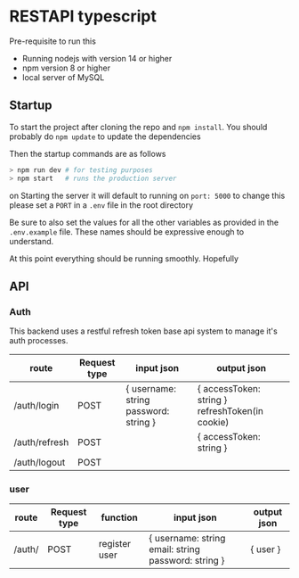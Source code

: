 # RESTAPI typescript

Pre-requisite to run this

- Running nodejs with version 14 or higher
- npm version 8 or higher
- local server of MySQL

## Startup

To start the project after cloning the repo and `npm install`. You should probably do `npm update` to update the dependencies

Then the startup commands are as follows

```bash
> npm run dev # for testing purposes
> npm start   # runs the production server
```

on Starting the server it will default to running on `port: 5000` to change this please set a `PORT` in a `.env` file in the root directory

Be sure to also set the values for all the other variables as provided in the `.env.example` file. These names should be expressive enough to understand.

At this point everything should be running smoothly. Hopefully

## API

### Auth

This backend uses a restful refresh token base api system to manage it's auth processes.

| route         | Request type | input json                            | output json                                     |
| ------------- | ------------ | ------------------------------------- | ----------------------------------------------- |
| /auth/login   | POST         | { username: string password: string } | { accessToken: string } refreshToken(in cookie) |
| /auth/refresh | POST         |                                       | { accessToken: string }                         |
| /auth/logout  | POST         |                                       |                                                 |

### user

| route  | Request type | function      | input json                                          | output json |
| ------ | ------------ | ------------- | --------------------------------------------------- | ----------- |
| /auth/ | POST         | register user | { username: string email: string password: string } | { user }    |
